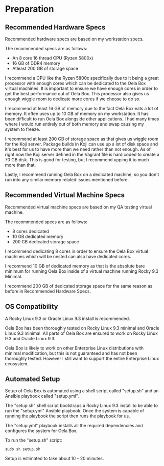 <!--
SPDX-FileCopyrightText: 2024 Maxine Hayes <maxinehayes90@gmail.com>
SPDX-License-Identifier: CC-BY-SA-4.0
-->
# Preparation

## Recommended Hardware Specs
Recommended hardware specs are based on my workstation specs.

The recommended specs are as follows:
- An 8 core 16 thread CPU (Ryzen 5800x)
- 16 GB of DDR4 memory
- Atleast 200 GB of storage space

I recommend a CPU like the Ryzen 5800x specifically due to it being a great processor with enough cores which can be dedicated to the Oela Box virtual machines. It is important to ensure we have enough cores in order to get the best performance out of Oela Box. This processor also gives us enough wiggle room to dedicate more cores if we choose to do so.

I recommend at least 16 GB of memory due to the fact Oela Box eats a lot of memory. It often uses up to 10 GB of memory on my workstation. It has been difficult to run Oela Box alongside other applications. I had many times where I would run entirely out of both memory and swap causing my system to freeze.

I recommend at least 200 GB of storage space as that gives us wiggle room for the Koji server. Package builds in Koji can use up a lot of disk space and it's best for us to have more than we need rather than not enough. As of right now the Koji server defined in the Vagrant file is hard coded to create a 70 GB disk. This is good for testing, but I recommend upping it to much more than that.

Lastly, I recommend running Oela Box on a dedicated machine, so you don't run into any similar memory related issues mentioned before.

## Recommended Virtual Machine Specs
Recommended virtual machine specs are based on my QA testing virtual machine.

The recommended specs are as follows:
- 8 cores dedicated
- 10 GB dedicated memory
- 200 GB dedicated storage space

I recommend dedicating 8 cores in order to ensure the Oela Box virtual machines which will be nested can also have dedicated cores.

I recommend 10 GB of dedicated memory as that is the absolute bare minimum for running Oela Box inside of a virtual machine running Rocky 9.3 Minimal.

I recommend 200 GB of dedicated storage space for the same reason as before in Recommended Hardware Specs.

## OS Compatibility
A Rocky Linux 9.3 or Oracle Linux 9.3 install is recommended.

Oela Box has been thoroughly tested on Rocky Linux 9.3 minimal and Oracle Linux 9.3 minimal. All parts of Oela Box are ensured to work on Rocky Linux 9.3 and Oracle Linux 9.3.

Oela Box is likely to work on other Enterprise Linux distributions with minimal modification, but this is not guaranteed and has not been thoroughly tested. However I still want to support the entire Enterprise Linux ecosystem.

## Automated Setup
Setup of Oela Box is automated using a shell script called "setup.sh" and an Ansible playbook called "setup.yml".

The "setup.sh" shell script bootstraps a Rocky Linux 9.3 install to be able to run the "setup.yml" Ansible playbook. Once the system is capable of running the playbook the script then runs the playbook for us.

The "setup.yml" playbook installs all the required dependencies and configures the system for Oela Box.

To run the "setup.sh" script:
```
sudo sh setup.sh
```

Setup is estimated to take about 10 - 20 minutes.
